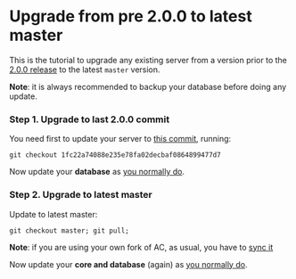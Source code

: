 # Upgrade from pre 2.0.0 to latest master

This is the tutorial to upgrade any existing server from a version prior to the [2.0.0 release](https://github.com/azerothcore/azerothcore-wotlk/releases/tag/v2.0.0) to the latest `master` version.

**Note**: it is always recommended to backup your database before doing any update.

### Step 1. Upgrade to last 2.0.0 commit

You need first to update your server to [this commit](https://github.com/azerothcore/azerothcore-wotlk/commit/1fc22a74088e235e78fa02decbaf0864899477d7), running:

`git checkout 1fc22a74088e235e78fa02decbaf0864899477d7`

Now update your **database** as [you normally do](Update#3-update-the-database).

### Step 2. Upgrade to latest master

Update to latest master:

`git checkout master; git pull;`

**Note**: if you are using your own fork of AC, as usual, you have to [sync it](Syncing-your-fork)

Now update your **core and database** (again) as [you normally do](Update).
